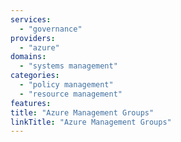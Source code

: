 ```yaml
---
services:
  - "governance"
providers:
  - "azure"
domains:
  - "systems management"
categories:
  - "policy management"
  - "resource management"
features:
title: "Azure Management Groups"
linkTitle: "Azure Management Groups"
---
```

